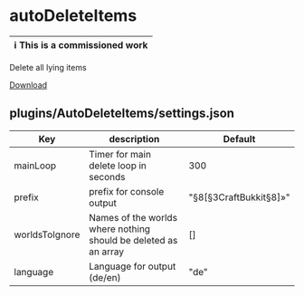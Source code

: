 # autoDeleteItems

| :information_source: This is a commissioned work |
|--------------------------------------------------|

Delete all lying items

[Download](https://github.com/Frank-Mayer/autoDeleteItems/releases/latest)

## plugins/AutoDeleteItems/settings.json

| Key | description | Default |
--- | --- | ---
|mainLoop|Timer for main delete loop in seconds|300|
|prefix|prefix for console output|"§8[§3CraftBukkit§8]»"|
|worldsToIgnore|Names of the worlds where nothing should be deleted as an array|[]|
|language|Language for output (de/en)|"de"|
